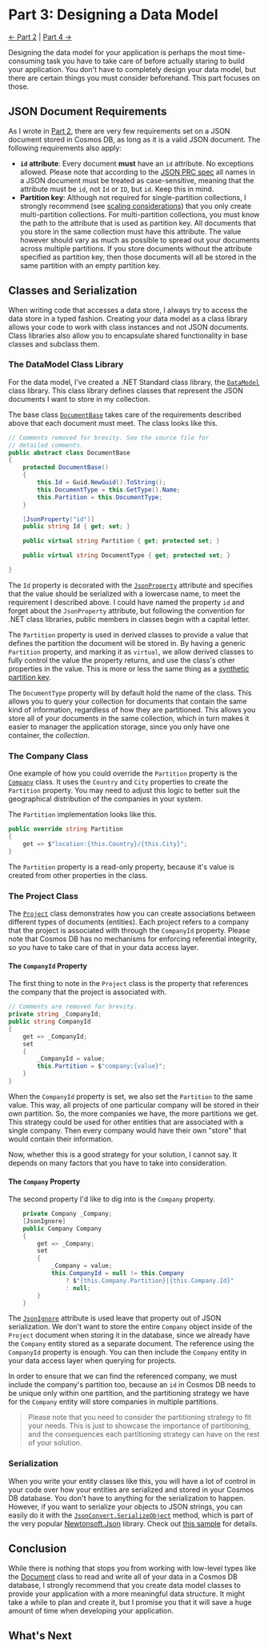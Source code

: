# Part 3: Designing a Data Model

[<- Part 2](Part02-readme.md) | [Part 4 ->](Part04-readme.md)

Designing the data model for your application is perhaps the most time-consuming task you have to take care of before actually staring to build your application. You don't have to completely design your data model, but there are certain things you must consider beforehand. This part focuses on those.

## JSON Document Requirements
As I wrote in [Part 2](Part02-readme.md), there are very few requirements set on a JSON document stored in Cosmos DB, as long as it is a valid JSON document. The following requirements also apply:

- **`id` attribute**: Every document **must** have an `id` attribute. No exceptions allowed. Please note that according to the [JSON PRC spec](https://jsonrpc.org/historical/json-rpc-1-1-alt.html#service-procedure-and-parameter-names) all names in a JSON document must be treated as case-sensitive, meaning that the attribute must be `id`, not `Id` or `ID`, but `id`. Keep this in mind.
- **Partition key**: Although not required for single-partition collections, I strongly recommend (see [scaling considerations](Part02-scaling.md)) that you only create multi-partition collections. For multi-partition collections, you must know the path to the attribute that is used as partition key. All documents that you store in the same collection must have this attribute. The value however should vary as much as possible to spread out your documents across multiple partitions. If you store documents without the attribute specified as partition key, then those documents will all be stored in the same partition with an empty partition key.

## Classes and Serialization
When writing code that accesses a data store, I always try to access the data store in a typed fashion. Creating your data model as a class library allows your code to work with class instances and not JSON documents. Class libraries also allow you to encapsulate shared functionality in base classes and subclass them.

### The DataModel Class Library
For the data model, I've created a .NET Standard class library, the [`DataModel`](DataModel/DataModel.csproj) class library. This class library defines classes that represent the JSON documents I want to store in my collection.

The base class [`DocumentBase`](DataModel/DocumentBase.cs) takes care of the requirements described above that each document must meet. The class looks like this.

``` C#
// Comments removed for brevity. See the source file for
// detailed comments.
public abstract class DocumentBase
{
    protected DocumentBase()
    {
        this.Id = Guid.NewGuid().ToString();
        this.DocumentType = this.GetType().Name;
        this.Partition = this.DocumentType;
    }

    [JsonProperty("id")]
    public string Id { get; set; }

    public virtual string Partition { get; protected set; }

    public virtual string DocumentType { get; protected set; }

}
```

The `Id` property is decorated with the [`JsonProperty`](https://www.newtonsoft.com/json/help/html/T_Newtonsoft_Json_JsonPropertyAttribute.htm) attribute and specifies that the value should be serialized with a lowercase name, to meet the requirement I described above. I could have named the property `id` and forget about the `JsonProperty` attribute, but following the convention for .NET class libraries, public members in classes begin with a capital letter.

The `Partition` property is used in derived classes to provide a value that defines the partition the document will be stored in. By having a generic `Partition` property, and marking it as `virtual`, we allow derived classes to fully control the value the property returns, and use the class's other properties in the value. This is more or less the same thing as a [synthetic partition key](https://docs.microsoft.com/en-us/azure/cosmos-db/synthetic-partition-keys).

The `DocumentType` property will by default hold the name of the class. This allows you to query your collection for documents that contain the same kind of information, regardless of how they are partitioned. This allows you store all of your documents in the same collection, which in turn makes it easier to manager the application storage, since you only have one container, the *collection*.

### The Company Class
One example of how you could override the `Partition` property is the [`Company`](DataModel/Company.cs) class. It uses the `Country` and `City` properties to create the `Partition` property. You may need to adjust this logic to better suit the geographical distribution of the companies in your system.

The `Partition` implementation looks like this.

``` C#
public override string Partition
{
    get => $"location:{this.Country}/{this.City}";
}

```

The `Partition` property is a read-only property, because it's value is created from other properties in the class.

### The Project Class
The [`Project`](DataModel/Project.cs) class demonstrates how you can create associations between different types of documents (entities). Each project refers to a company that the project is associated with through the `CompanyId` property. Please note that Cosmos DB has no mechanisms for enforcing referential integrity, so you have to take care of that in your
data access layer.

#### The `CompanyId` Property
The first thing to note in the `Project` class is the property that references the company that the project is associated with.

``` C#
// Comments are removed for brevity.
private string _CompanyId;
public string CompanyId
{
    get => _CompanyId;
    set
    {
        _CompanyId = value;
        this.Partition = $"company:{value}";
    }
}
```

When the `CompanyId` property is set, we also set the `Partition` to the same value. This way, all projects of one particular company will be stored in their own partition. So, the more companies we have, the more partitions we get. This strategy could be used for other entities that are associated with a single company. Then every company would have their own "store" that would contain their information.

Now, whether this is a good strategy for your solution, I cannot say. It depends on many factors that you have to take into consideration.

#### The `Company` Property
The second property I'd like to dig into is the `Company` property.

``` C#
    private Company _Company;
    [JsonIgnore]
    public Company Company
    {
        get => _Company;
        set
        {
            _Company = value;
            this.CompanyId = null != this.Company
                ? $"{this.Company.Partition}|{this.Company.Id}"
                : null;
        }
    }
```

The [`JsonIgnore`](https://www.newtonsoft.com/json/help/html/T_Newtonsoft_Json_JsonIgnoreAttribute.htm) attribute is used leave that property out of JSON serialization. We don't want to store the entire `Company` object inside of the `Project` document when storing it in the database, since we already have the `Company` entity stored as a separate document. The reference using the `CompanyId` property is enough. You can then include the `Company` entity in your data access layer when querying for projects.

In order to ensure that we can find the referenced company, we must include the company's partition too, because an `id` in Cosmos DB needs to be unique only within one partition, and the partitioning strategy we have for the `Company` entity will store companies in multiple partitions.

> Please note that you need to consider the partitioning strategy to fit your needs. This is just to showcase the importance of partitioning, and the consequences each partitioning strategy can have on the rest of your solution.

### Serialization
When you write your entity classes like this, you will have a lot of control in your code over how your entities are serialized and stored in your Cosmos DB database. You don't have to anything for the serialization to happen. However, if you want to serialize your objects to JSON strings, you can easily do it with the [`JsonConvert.SerializeObject`](https://www.newtonsoft.com/json/help/html/Overload_Newtonsoft_Json_JsonConvert_SerializeObject.htm) method, which is part of the very popular [Newtonsoft.Json](https://github.com/JamesNK/Newtonsoft.Json) library. Check out [this sample](https://www.newtonsoft.com/json/help/html/SerializeObject.htm) for details.

## Conclusion
While there is nothing that stops you from working with low-level types like the [Document](https://docs.microsoft.com/en-us/dotnet/api/microsoft.azure.documents.document) class to read and write all of your data in a Cosmos DB database, I strongly recommend that you create data model classes to provide your application with a more meaningful data structure. It might take a while to plan and create it, but I promise you that it will save a huge amount of time when developing your application.

## What's Next
